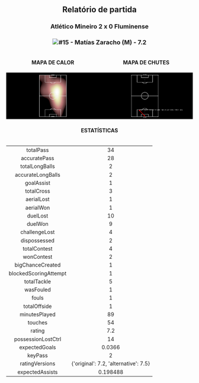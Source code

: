 <h2 style="text-align: center;">Relatório de partida</h3>

<h3 style="text-align: center;">Atlético Mineiro 2 x 0 Fluminense</h3>

<h3 style="text-align: center;"><img src="https://api.sofascore.com/api/v1/player/859970/image">#15 - Matías Zaracho (M) - 7.2</h3>

<div style="text-align: left; display: grid; grid-template-columns: 1fr 1fr;">
  <div>
    <h4 style="text-align: center;">MAPA DE CALOR</h3>
    <img src=../players/heatmaps/11067499_859970.png>
</div>
  <div>
    <h4 style="text-align: center;">MAPA DE CHUTES</h3>
    <img src=../players/shotmaps/11067499_859970.png>
  </div>
</div>

<h4 style="text-align: center;">ESTATÍSTICAS</h3>
<div style="text-align: center; display: grid; grid-template-columns: 1fr;">
  <div>
    <table>
        <tr>
            <td>totalPass
            </td>
            <td>34
            </td>
        </tr><tr>
            <td>accuratePass
            </td>
            <td>28
            </td>
        </tr><tr>
            <td>totalLongBalls
            </td>
            <td>2
            </td>
        </tr><tr>
            <td>accurateLongBalls
            </td>
            <td>2
            </td>
        </tr><tr>
            <td>goalAssist
            </td>
            <td>1
            </td>
        </tr><tr>
            <td>totalCross
            </td>
            <td>3
            </td>
        </tr><tr>
            <td>aerialLost
            </td>
            <td>1
            </td>
        </tr><tr>
            <td>aerialWon
            </td>
            <td>1
            </td>
        </tr><tr>
            <td>duelLost
            </td>
            <td>10
            </td>
        </tr><tr>
            <td>duelWon
            </td>
            <td>9
            </td>
        </tr><tr>
            <td>challengeLost
            </td>
            <td>4
            </td>
        </tr><tr>
            <td>dispossessed
            </td>
            <td>2
            </td>
        </tr><tr>
            <td>totalContest
            </td>
            <td>4
            </td>
        </tr><tr>
            <td>wonContest
            </td>
            <td>2
            </td>
        </tr><tr>
            <td>bigChanceCreated
            </td>
            <td>1
            </td>
        </tr><tr>
            <td>blockedScoringAttempt
            </td>
            <td>1
            </td>
        </tr><tr>
            <td>totalTackle
            </td>
            <td>5
            </td>
        </tr><tr>
            <td>wasFouled
            </td>
            <td>1
            </td>
        </tr><tr>
            <td>fouls
            </td>
            <td>1
            </td>
        </tr><tr>
            <td>totalOffside
            </td>
            <td>1
            </td>
        </tr><tr>
            <td>minutesPlayed
            </td>
            <td>89
            </td>
        </tr><tr>
            <td>touches
            </td>
            <td>54
            </td>
        </tr><tr>
            <td>rating
            </td>
            <td>7.2
            </td>
        </tr><tr>
            <td>possessionLostCtrl
            </td>
            <td>14
            </td>
        </tr><tr>
            <td>expectedGoals
            </td>
            <td>0.0366
            </td>
        </tr><tr>
            <td>keyPass
            </td>
            <td>2
            </td>
        </tr><tr>
            <td>ratingVersions
            </td>
            <td>{'original': 7.2, 'alternative': 7.5}
            </td>
        </tr><tr>
            <td>expectedAssists
            </td>
            <td>0.198488
            </td>
        </tr>
        </table>
</div>